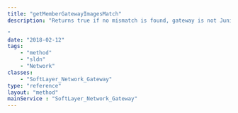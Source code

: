 ```yaml
---
title: "getMemberGatewayImagesMatch"
description: "Returns true if no mismatch is found, gateway is not Juniper vSRX or SA gateway 

"
date: "2018-02-12"
tags:
    - "method"
    - "sldn"
    - "Network"
classes:
    - "SoftLayer_Network_Gateway"
type: "reference"
layout: "method"
mainService : "SoftLayer_Network_Gateway"
---
```

